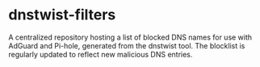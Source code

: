 # dnstwist-filters
A centralized repository hosting a list of blocked DNS names for use with AdGuard and Pi-hole, generated from the dnstwist tool. The blocklist is regularly updated to reflect new malicious DNS entries. 
